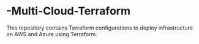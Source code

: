 # -Multi-Cloud-Terraform
This repository contains Terraform configurations to deploy infrastructure on AWS and Azure using Terraform.

